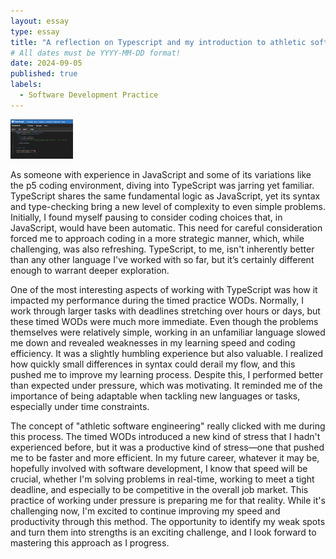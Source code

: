 ```yaml
---
layout: essay
type: essay
title: "A reflection on Typescript and my introduction to athletic software development"
# All dates must be YYYY-MM-DD format!
date: 2024-09-05
published: true
labels:
  - Software Development Practice
---
```

<img width="100px" class="rounded float-start pe-4" src="../img/TSreflection/typescript.jpg">

As someone with experience in JavaScript and some of its variations like the p5 coding environment, diving into TypeScript was jarring yet familiar. TypeScript shares the same fundamental logic as JavaScript, yet its syntax and type-checking bring a new level of complexity to even simple problems. Initially, I found myself pausing to consider coding choices that, in JavaScript, would have been automatic. This need for careful consideration forced me to approach coding in a more strategic manner, which, while challenging, was also refreshing. TypeScript, to me, isn't inherently better than any other language I've worked with so far, but it’s certainly different enough to warrant deeper exploration.

One of the most interesting aspects of working with TypeScript was how it impacted my performance during the timed practice WODs. Normally, I work through larger tasks with deadlines stretching over hours or days, but these timed WODs were much more immediate. Even though the problems themselves were relatively simple, working in an unfamiliar language slowed me down and revealed weaknesses in my learning speed and coding efficiency. It was a slightly humbling experience but also valuable. I realized how quickly small differences in syntax could derail my flow, and this pushed me to improve my learning process. Despite this, I performed better than expected under pressure, which was motivating. It reminded me of the importance of being adaptable when tackling new languages or tasks, especially under time constraints. 

The concept of "athletic software engineering" really clicked with me during this process. The timed WODs introduced a new kind of stress that I hadn't experienced before, but it was a productive kind of stress—one that pushed me to be faster and more efficient. In my future career, whatever it may be, hopefully involved with software development, I know that speed will be crucial, whether I'm solving problems in real-time, working to meet a tight deadline, and especially to be competitive in the overall job market. This practice of working under pressure is preparing me for that reality. While it's challenging now, I'm excited to continue improving my speed and productivity through this method. The opportunity to identify my weak spots and turn them into strengths is an exciting challenge, and I look forward to mastering this approach as I progress.

